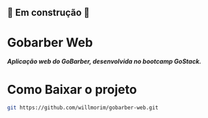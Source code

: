 ## 🚧 Em construção 🚧

# Gobarber Web

***Aplicação web do GoBarber, desenvolvida no bootcamp GoStack.***

# Como Baixar o projeto

```bash
git https://github.com/willmorim/gobarber-web.git


```
